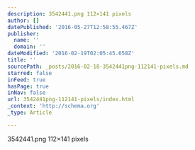 ```yaml
---
description: 3542441.png 112×141 pixels
author: []
datePublished: '2016-05-27T12:58:55.467Z'
publisher:
  name: ''
  domain: ''
dateModified: '2016-02-19T02:05:45.658Z'
title: ''
sourcePath: _posts/2016-02-18-3542441png-112141-pixels.md
starred: false
inFeed: true
hasPage: true
inNav: false
url: 3542441png-112141-pixels/index.html
_context: 'http://schema.org'
_type: Article

---
```

3542441.png 112×141 pixels

<article style=""></article>